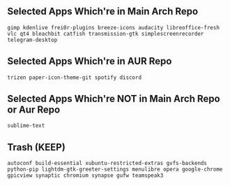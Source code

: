 ## Selected Apps Which're in Main Arch Repo
	
```
gimp kdenlive frei0r-plugins breeze-icons audacity libreoffice-fresh vlc qt4 bleachbit catfish transmission-gtk simplescreenrecorder telegram-desktop
```

## Selected Apps Which're in AUR Repo
	
```
trizen paper-icon-theme-git spotify discord
```

## Selected Apps Which're NOT in Main Arch Repo or Aur Repo

```
sublime-text
```

## Trash (KEEP)

```
autoconf build-essential xubuntu-restricted-extras gvfs-backends python-pip lightdm-gtk-greeter-settings menulibre opera google-chrome gpicview synaptic chromium synapse gufw teamspeak3
```
